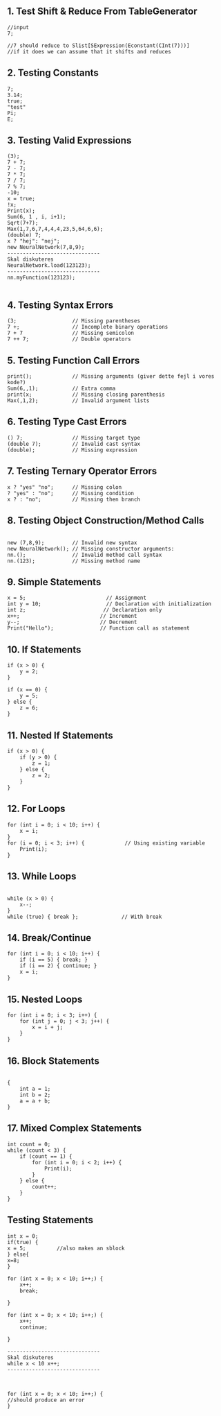 ## 1. Test Shift & Reduce From TableGenerator
```
//input
7;         

//7 should reduce to Slist[SExpression(Econstant(CInt(7)))]
//if it does we can assume that it shifts and reduces

```
## 2. Testing Constants
```
7;
3.14;
true;
"test"
Pi;
E;      
```

## 3. Testing Valid Expressions
```
(3);
7 + 7;
7 - 7;
7 * 7;
7 / 7;
7 % 7; 
-10;
x = true;
!x;
Print(x);
Sum(6, 1 , i, i+1);
Sqrt(7+7);
Max(1,7,6,7,4,4,4,23,5,64,6,6);
(double) 7;
x ? "hej": "nej";
new NeuralNetwork(7,8,9);
------------------------------
Skal diskuteres
NeuralNetwork.load(123123);
------------------------------
nn.myFunction(123123);


```

## 4. Testing Syntax Errors

```
(3;                  // Missing parentheses
7 +;                 // Incomplete binary operations
7 + 7                // Missing semicolon
7 ++ 7;              // Double operators
```

## 5. Testing Function Call Errors
```		
print();             // Missing arguments (giver dette fejl i vores kode?)
Sum(6,,1);           // Extra comma
print(x;             // Missing closing parenthesis
Max(,1,2);           // Invalid argument lists
```

## 6. Testing Type Cast Errors
```
() 7;                // Missing target type
(double 7);          // Invalid cast syntax
(double);            // Missing expression
```
## 7. Testing Ternary Operator Errors
```
x ? "yes" "no";      // Missing colon
? "yes" : "no";      // Missing condition
x ? : "no";          // Missing then branch

```

## 8. Testing Object Construction/Method Calls
```

new (7,8,9);         // Invalid new syntax
new NeuralNetwork(); // Missing constructor arguments:
nn.();               // Invalid method call syntax
nn.(123);            // Missing method name
```

## 9. Simple Statements
```
x = 5;                          // Assignment
int y = 10;                     // Declaration with initialization
int z;                         // Declaration only
x++;                          // Increment
y--;                          // Decrement
Print("Hello");               // Function call as statement
```

## 10. If Statements
```
if (x > 0) {                 
    y = 2;
}

if (x == 0) {
    y = 5;
} else {
    z = 6;
}
```

## 11. Nested If Statements
```
if (x > 0) {
    if (y > 0) {
        z = 1;
    } else {
        z = 2;
    }
}
```

## 12. For Loops
```
for (int i = 0; i < 10; i++) {
    x = i;
}
for (i = 0; i < 3; i++) {             // Using existing variable
    Print(i);
}
```

## 13. While Loops
```

while (x > 0) {
    x--;
}
while (true) { break };              // With break
```

## 14. Break/Continue
```
for (int i = 0; i < 10; i++) {
    if (i == 5) { break; }
    if (i == 2) { continue; }
    x = i;
}
```

## 15. Nested Loops
```
for (int i = 0; i < 3; i++) {
    for (int j = 0; j < 3; j++) {
        x = i + j;
    }
}
```

## 16. Block Statements
```

{
    int a = 1;
    int b = 2;
    a = a + b;
}
```

## 17. Mixed Complex Statements
```
int count = 0;
while (count < 3) {
    if (count == 1) {
        for (int i = 0; i < 2; i++) {
            Print(i);
        }
    } else {
        count++;
    }
}
```

## Testing Statements
```
int x = 0;
if(true) {
x = 5;          //also makes an sblock
} else{
x=8;
}

for (int x = 0; x < 10; i++;) {
    x++;
    break;
    
}

for (int x = 0; x < 10; i++;) {
    x++;
    continue; 
    
}

------------------------------
Skal diskuteres
while x < 10 x++;
------------------------------



for (int x = 0; x < 10; i++;) {
//should produce an error 
}

```





